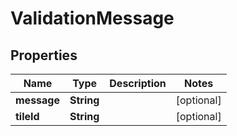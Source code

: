 

# ValidationMessage


## Properties

| Name | Type | Description | Notes |
|------------ | ------------- | ------------- | -------------|
|**message** | **String** |  |  [optional] |
|**tileId** | **String** |  |  [optional] |



